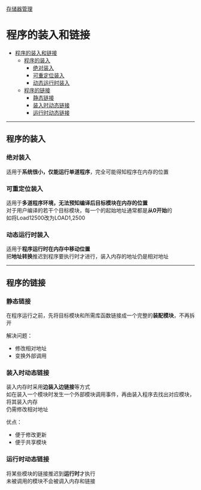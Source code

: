 [存储器管理](../操作系统原理.md)
# 程序的装入和链接
<!-- TOC -->

- [程序的装入和链接](#程序的装入和链接)
  - [程序的装入](#程序的装入)
    - [绝对装入](#绝对装入)
    - [可重定位装入](#可重定位装入)
    - [动态运行时装入](#动态运行时装入)
  - [程序的链接](#程序的链接)
    - [静态链接](#静态链接)
    - [装入时动态链接](#装入时动态链接)
    - [运行时动态链接](#运行时动态链接)

<!-- /TOC -->
---
## 程序的装入
### 绝对装入
适用于**系统很小，仅能运行单道程序**，完全可能得知程序在内存的位置

### 可重定位装入
适用于**多道程序环境，无法预知编译后目标模块在内存的位置**  
对于用户编译的若干个目标模块，每一个的起始地址通常都是**从0开始**的  
如将Load12500改为LOAD1,2500

### 动态运行时装入
适用于**程序运行时在内存中移动位置**  
把**地址转换**推迟到程序要执行时才进行，装入内存的地址仍是相对地址

---
## 程序的链接
### 静态链接
在程序运行之前，先将目标模块和所需库函数链接成一个完整的**装配模块**，不再拆开  

解决问题：
* 修改相对地址
* 变换外部调用

### 装入时动态链接
装入内存时采用**边装入边链接**等方式  
如在装入一个模块时发生一个外部模块调用事件，再由装入程序去找出对应模块，将其装入内存  
仍需修改相对地址

优点：
* 便于修改更新
* 便于共享模块

### 运行时动态链接
将某些模块的链接推迟到**运行时**才执行  
未被调用的模块不会被调入内存和链接